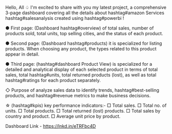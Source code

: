 Hello, All
♤ I'm excited to share with you my latest project, a comprehensive 3-page dashboard covering all the details about hashtag#amazon Services hashtag#salesanalysis created using hashtag#powerbi !

● First page: (Dashboard hashtag#overview) of total sales, number of products sold, total units, top selling cities, and the status of each product.

● Second page: (Dashboard hashtag#products) it is specialized for listing products. When choosing any product, the types related to this product appear in detail.

● Third page: (hashtag#dashboard Product View) is specialized for a detailed and analytical display of each selected product in terms of total sales, total hashtag#units, total returned products (lost), as well as total hashtag#ratings for each product separately.

◇ Purpose of analyze sales data to identify trends, hashtag#best-selling products, and hashtag#revenue metrics to make business decisions.

☆ (hashtag#kpis) key performance indicators:-
□ Total sales.
□ Total no. of units.
□ Total products.
□ Total returned (lost) products.
□ Total sales by country and product.
□ Average unit price by product.

Dashboard Link - https://lnkd.in/eTRFbc4D
